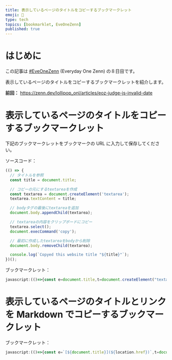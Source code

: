 ```yaml
---
title: 表示しているページのタイトルをコピーするブックマークレット
emoji: 🍭
type: tech
topics: [bookmarklet, EveOneZenn]
published: true
---
```


# はじめに

この記事は [#EveOneZenn](https://zenn.dev/topics/eveonezenn) (Everyday One Zenn) の８日目です。

表示しているページのタイトルをコピーするブックマークレットを紹介します。

**前回：**
https://zenn.dev/lollipop_onl/articles/eoz-judge-js-invalid-date

# 表示しているページのタイトルをコピーするブックマークレット

下記のブックマークレットをブックマークの URL に入力して保存してください。

ソースコード：

```js
(() => {
  // タイトルを参照
  const title = document.title;

  // コピーの元にするtextareaを作成
  const textarea = document.createElement('textarea');
  textarea.textContent = title;

  // bodyタグの最後にtextareaを追加
  document.body.appendChild(textarea);

  // textareaの内容をクリップボードにコピー
  textarea.select();
  document.execCommand('copy');

  // 最初に作成したtextareaをbodyから削除
  document.body.removeChild(textarea);

  console.log(`Copyed this website title "${title}"`);
})();
```

ブックマークレット：

```js
javascript:(()=>{const e=document.title,t=document.createElement("textarea");t.textContent=e,document.body.appendChild(t),t.select(),document.execCommand("copy"),document.body.removeChild(t),console.log(`Copyed this website title "${e}"`)})();
```

# 表示しているページのタイトルとリンクを Markdown でコピーするブックマークレット

ブックマークレット：

```js
javascript:(()=>{const e=`[${document.title}](${location.href})`,t=document.createElement("textarea");t.textContent=e,document.body.appendChild(t),t.select(),document.execCommand("copy"),document.body.removeChild(t),console.log(`Copyed this website title and URL: ${e}`)})();
```

